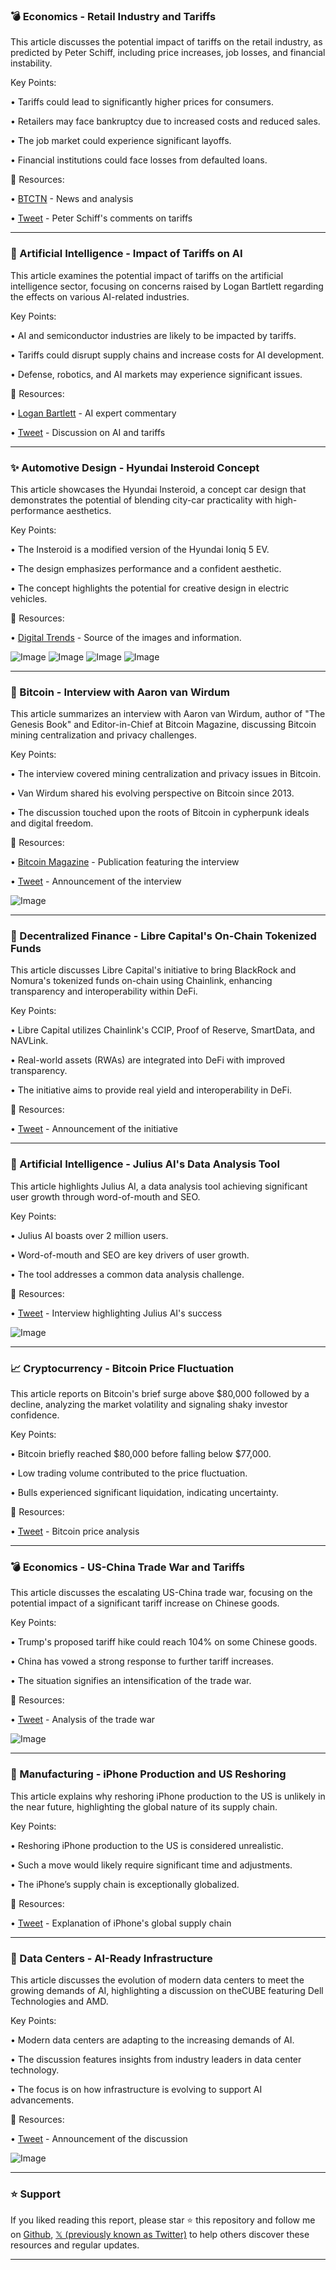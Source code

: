 ### 💣 Economics - Retail Industry and Tariffs

This article discusses the potential impact of tariffs on the retail industry, as predicted by Peter Schiff, including price increases, job losses, and financial instability.

Key Points:

• Tariffs could lead to significantly higher prices for consumers.


•  Retailers may face bankruptcy due to increased costs and reduced sales.


• The job market could experience significant layoffs.


•  Financial institutions could face losses from defaulted loans.


🔗 Resources:

• [BTCTN](https://x.com/BTCTN) - News and analysis


• [Tweet](https://x.com/BTCTN/status/1909766162109411522) - Peter Schiff's comments on tariffs


---
### 🤖 Artificial Intelligence - Impact of Tariffs on AI

This article examines the potential impact of tariffs on the artificial intelligence sector, focusing on concerns raised by Logan Bartlett regarding the effects on various AI-related industries.

Key Points:

• AI and semiconductor industries are likely to be impacted by tariffs.


• Tariffs could disrupt supply chains and increase costs for AI development.


• Defense, robotics, and AI markets may experience significant issues.


🔗 Resources:

• [Logan Bartlett](https://x.com/loganbartlett) - AI expert commentary


• [Tweet](https://x.com/tbpn/status/1909765520477634829) - Discussion on AI and tariffs


---
### ✨ Automotive Design - Hyundai Insteroid Concept

This article showcases the Hyundai Insteroid, a concept car design that demonstrates the potential of blending city-car practicality with high-performance aesthetics.

Key Points:

• The Insteroid is a modified version of the Hyundai Ioniq 5 EV.


• The design emphasizes performance and a confident aesthetic.


• The concept highlights the potential for creative design in electric vehicles.


🔗 Resources:

• [Digital Trends](https://x.com/DigitalTrends) - Source of the images and information.


![Image](https://pbs.twimg.com/media/GoC6k7naAAA3Lln?format=jpg&name=small)
![Image](https://pbs.twimg.com/ext_tw_video_thumb/1909731383607803906/pu/img/NTcxYCWBsaN8jTez.jpg)
![Image](https://pbs.twimg.com/media/GoC6k9DbQAAQ_j3?format=jpg&name=small)
![Image](https://pbs.twimg.com/media/GoC6k70bwAIApAY?format=jpg&name=small)


---
### 🤖 Bitcoin - Interview with Aaron van Wirdum

This article summarizes an interview with Aaron van Wirdum, author of "The Genesis Book" and Editor-in-Chief at Bitcoin Magazine, discussing Bitcoin mining centralization and privacy challenges.

Key Points:

• The interview covered mining centralization and privacy issues in Bitcoin.


• Van Wirdum shared his evolving perspective on Bitcoin since 2013.


• The discussion touched upon the roots of Bitcoin in cypherpunk ideals and digital freedom.


🔗 Resources:

• [Bitcoin Magazine](https://x.com/BitcoinMagazine) - Publication featuring the interview


• [Tweet](https://x.com/BTCTN/status/1909728459724931253) - Announcement of the interview


![Image](https://pbs.twimg.com/amplify_video_thumb/1909304164842188800/img/kZbf6zET82wOHUx1.jpg)


---
### 🚀 Decentralized Finance - Libre Capital's On-Chain Tokenized Funds

This article discusses Libre Capital's initiative to bring BlackRock and Nomura's tokenized funds on-chain using Chainlink, enhancing transparency and interoperability within DeFi.

Key Points:

• Libre Capital utilizes Chainlink's CCIP, Proof of Reserve, SmartData, and NAVLink.


• Real-world assets (RWAs) are integrated into DeFi with improved transparency.


• The initiative aims to provide real yield and interoperability in DeFi.


🔗 Resources:

• [Tweet](https://x.com/cryptodotnews/status/1909711180408438958) - Announcement of the initiative


---
### 🤖 Artificial Intelligence - Julius AI's Data Analysis Tool

This article highlights Julius AI, a data analysis tool achieving significant user growth through word-of-mouth and SEO.

Key Points:

• Julius AI boasts over 2 million users.


• Word-of-mouth and SEO are key drivers of user growth.


• The tool addresses a common data analysis challenge.


🔗 Resources:

• [Tweet](https://x.com/tbpn/status/1909674712265113771) - Interview highlighting Julius AI's success


![Image](https://pbs.twimg.com/amplify_video_thumb/1909674606866427904/img/rgvaKo4mmNIGk7UE.jpg)


---
### 📈 Cryptocurrency - Bitcoin Price Fluctuation

This article reports on Bitcoin's brief surge above $80,000 followed by a decline, analyzing the market volatility and signaling shaky investor confidence.

Key Points:

• Bitcoin briefly reached $80,000 before falling below $77,000.


•  Low trading volume contributed to the price fluctuation.


•  Bulls experienced significant liquidation, indicating uncertainty.


🔗 Resources:

• [Tweet](https://x.com/BTCTN/status/1909658951404118068) - Bitcoin price analysis


---
### 💣 Economics - US-China Trade War and Tariffs

This article discusses the escalating US-China trade war, focusing on the potential impact of a significant tariff increase on Chinese goods.

Key Points:

• Trump's proposed tariff hike could reach 104% on some Chinese goods.


• China has vowed a strong response to further tariff increases.


• The situation signifies an intensification of the trade war.


🔗 Resources:

• [Tweet](https://x.com/MorningBrew/status/1909647875539165191) - Analysis of the trade war


![Image](https://pbs.twimg.com/media/GoBsxPaWgAA1Ucq?format=png&name=small)


---
### 🤖 Manufacturing - iPhone Production and US Reshoring

This article explains why reshoring iPhone production to the US is unlikely in the near future, highlighting the global nature of its supply chain.

Key Points:

• Reshoring iPhone production to the US is considered unrealistic.


• Such a move would likely require significant time and adjustments.


• The iPhone’s supply chain is exceptionally globalized.


🔗 Resources:

• [Tweet](https://x.com/jason_koebler/status/1909634815898665262) - Explanation of iPhone's global supply chain


---
### 🚀 Data Centers - AI-Ready Infrastructure

This article discusses the evolution of modern data centers to meet the growing demands of AI, highlighting a discussion on theCUBE featuring Dell Technologies and AMD.

Key Points:

• Modern data centers are adapting to the increasing demands of AI.


• The discussion features insights from industry leaders in data center technology.


• The focus is on how infrastructure is evolving to support AI advancements.


🔗 Resources:

• [Tweet](https://x.com/theCUBE/status/1909623015450521884) - Announcement of the discussion


![Image](https://pbs.twimg.com/media/GoBLyE7WMAIcUY9?format=jpg&name=small)


---

### ⭐️ Support

If you liked reading this report, please star ⭐️ this repository and follow me on [Github](https://github.com/Drix10), [𝕏 (previously known as Twitter)](https://x.com/DRIX_10_) to help others discover these resources and regular updates.

---